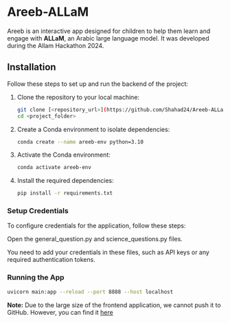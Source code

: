 # Areeb-ALLaM
Areeb is an interactive app designed for children to help them learn and engage with **ALLaM**, an Arabic large language model. It was developed during the Allam Hackathon 2024.

## Installation
Follow these steps to set up and run the backend of the project:

1. Clone the repository to your local machine:
   ```bash
   git clone [<repository_url>](https://github.com/Shahad24/Areeb-ALLaM.git)
   cd <project_folder>


2. Create a Conda environment to isolate dependencies:
   ```bash
   conda create --name areeb-env python=3.10

3. Activate the Conda environment:
   ```bash
   conda activate areeb-env
   
4. Install the required dependencies:
   ```bash
   pip install -r requirements.txt

### Setup Credentials
To configure credentials for the application, follow these steps:

Open the general_question.py and science_questions.py files.

You need to add your credentials in these files, such as API keys or any required authentication tokens.

### Running the App
   ```bash
   uvicorn main:app --reload --port 8888 --host localhost
  ```

**Note:** Due to the large size of the frontend application, we cannot push it to GitHub. However, you can find it [here](https://drive.google.com/file/d/1FkFgHRZNHuA36lBJMFktrljxmsE5OGqq/view?usp=sharing)

